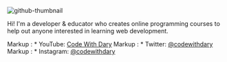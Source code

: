 ![github-thumbnail](https://user-images.githubusercontent.com/63154066/126401199-ebeb2f42-30fc-4887-9871-69a7ea8cfa48.png)

Hi! I'm a developer & educator who creates online programming courses to help out anyone interested in learning web development.

 Markup : * YouTube: [Code With Dary](https://www.youtube.com/channel/UCkzGZ6ECGCBh0WK9bVUprtw)
 Markup : * Twitter: [@codewithdary](https://twitter.com/codewithdary)
 Markup : * Instagram: [@codewithdary](https://www.instagram.com/codewithdary/)
